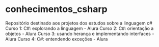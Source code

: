 # conhecimentos_csharp
Repositório destinado aos projetos dos estudos sobre a linguagem c#
Curso 1: C#: explorando a linguagem - Alura
Curso 2: C#: orientação a objetos - Alura
Curso 3: usando herança e implementando interfaces - Alura
Curso 4: C#: entendendo exceções - Alura
